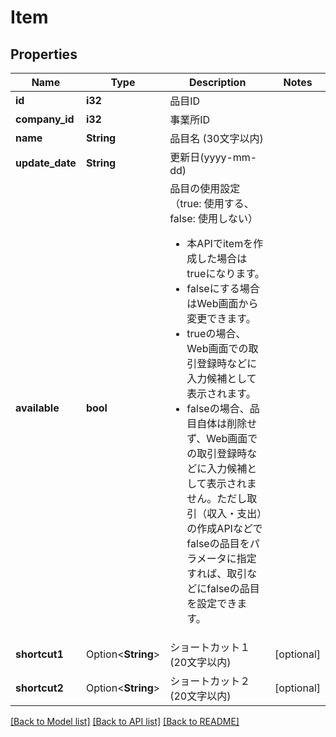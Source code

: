 # Item

## Properties

Name | Type | Description | Notes
------------ | ------------- | ------------- | -------------
**id** | **i32** | 品目ID | 
**company_id** | **i32** | 事業所ID | 
**name** | **String** | 品目名 (30文字以内) | 
**update_date** | **String** | 更新日(yyyy-mm-dd) | 
**available** | **bool** | 品目の使用設定（true: 使用する、false: 使用しない） <br> <ul>   <li>     本APIでitemを作成した場合はtrueになります。   </li>   <li>     falseにする場合はWeb画面から変更できます。   </li>   <li>     trueの場合、Web画面での取引登録時などに入力候補として表示されます。   </li>   <li>     falseの場合、品目自体は削除せず、Web画面での取引登録時などに入力候補として表示されません。ただし取引（収入・支出）の作成APIなどでfalseの品目をパラメータに指定すれば、取引などにfalseの品目を設定できます。   </li> </ul> | 
**shortcut1** | Option<**String**> | ショートカット１ (20文字以内) | [optional]
**shortcut2** | Option<**String**> | ショートカット２ (20文字以内) | [optional]

[[Back to Model list]](../README.md#documentation-for-models) [[Back to API list]](../README.md#documentation-for-api-endpoints) [[Back to README]](../README.md)


